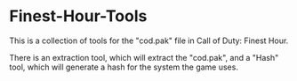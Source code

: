 # Finest-Hour-Tools
This is a collection of tools for the "cod.pak" file in Call of Duty: Finest Hour.

There is an extraction tool, which will extract the "cod.pak", and a "Hash" tool, which will generate a hash for the system the game uses.

